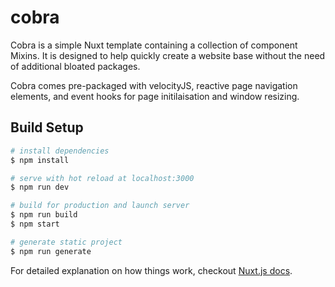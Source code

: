 # cobra

Cobra is a simple Nuxt template containing a collection of
component Mixins. It is designed to help quickly create a 
website base without the need of additional bloated packages.

Cobra comes pre-packaged with velocityJS, reactive page 
navigation elements, and event hooks for page initilaisation 
and window resizing.


## Build Setup

``` bash
# install dependencies
$ npm install

# serve with hot reload at localhost:3000
$ npm run dev

# build for production and launch server
$ npm run build
$ npm start

# generate static project
$ npm run generate
```

For detailed explanation on how things work, checkout [Nuxt.js docs](https://nuxtjs.org).
